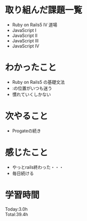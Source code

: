 # 取り組んだ課題一覧
- Ruby on Rails5 IV 道場
- JavaScript I
- JavaScript II
- JavaScript III
- JavaScript Ⅳ
# わかったこと
- Ruby on Rails5 の基礎文法
- :の位置がいつも迷う
- 慣れていくしかない
# 次やること
- Progateの続き
# 感じたこと
- やっとrails終わった・・・
- 毎日続ける
# 学習時間
Today:3.0h  
Total:39.4h
